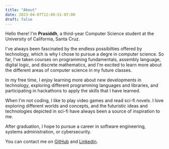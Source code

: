 ```yaml
---
title: "About"
date: 2023-04-07T12:49:51-07:00
draft: false
---
```

Hello there! I'm **Prasiddh**, a third-year Computer Science student at the University of California, Santa Cruz.

I've always been fascinated by the endless possibilties offered by technology, which is why I chose to pursue a degre in computer science. So far, I've taken courses on programming fundamentals, assembly language, digital logic, and discrete mathematics, and I'm excited to learn more about the different areas of computer science in my future classes.

In my free time, I enjoy learning more about new developments in technology, exploring different programming languages and libraries, and participating in hackathons to apply the skills that I have learned.

When I'm not coding, I like to play video games and read sci-fi novels. I love exploring different worlds and concepts, and the futuristic ideas and technologies depicted in sci-fi have always been a source of inspiration to me.

After graduation, I hope to pursue a career in software engineering, systems administration, or cybersecurity.

You can contact me on [GitHub](https://github.com/prapooskur) and [Linkedin](https://www.linkedin.com/in/prapooskur/).